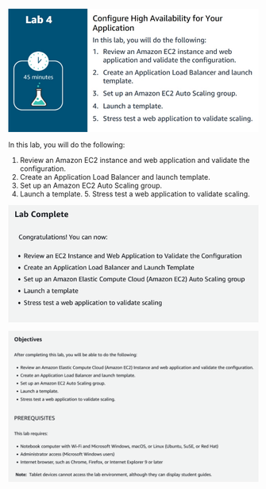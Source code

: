 

![](image/Pasted%20image%2020231013144030.png)


In this lab, you will do the following:
1. Review an Amazon EC2 instance and web application and validate the configuration. 
2. Create an Application Load Balancer and launch template. 
3. Set up an Amazon EC2 Auto Scaling group. 
4. Launch a template. 5. Stress test a web application to validate scaling.


![](image/Pasted%20image%2020231023235052.png)


![](image/Pasted%20image%2020231023235113.png)





